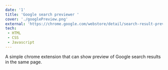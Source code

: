 ```yaml
---
date: '1'
title: 'Google search previewer '
cover: './googlePreview.png'
external: 'https://chrome.google.com/webstore/detail/search-result-previewer/hohiagapgmecaoofekehpolmngnfggnn'
tech:
 - HTML
 - CSS
 - Javascript
---
```


A simple chrome extension that can show preview of Google search results in the same page.
